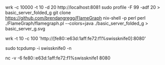 wrk -c 10000 -t 10 -d 20 http://localhost:8081 
sudo profile -F 99 -adf 20 > basic_server_folded_g
git clone https://github.com/brendangregg/FlameGraph
nix-shell -p perl
perl ./FlameGraph/flamegraph.pl --colors=java ./basic_server_folded_g > basic_server_g.svg


wrk -t 10 -c 100 'http://[fe80::e63d:1aff:fe72:f1%swissknife0]:8080'

sudo tcpdump -i swissknife0 -n

nc -v -6 fe80::e63d:1aff:fe72:f1%swissknife1 8080
